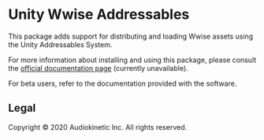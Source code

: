 # Unity Wwise Addressables

This package adds support for distributing and loading Wwise assets using the Unity Addressables System.

For more information about installing and using this package, please consult the [official documentation page](https://www.audiokinetic.com/library/edge/?source=Unity&id=pg_addressables.html) (currently unavailable).

For beta users, refer to the documentation provided with the software.

## Legal

Copyright © 2020 Audiokinetic Inc. All rights reserved.
